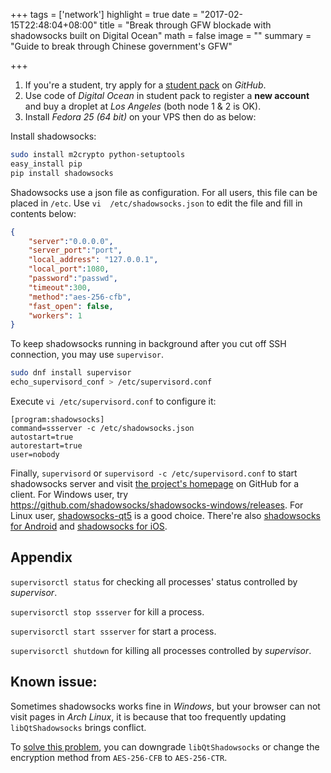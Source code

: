 +++
tags = ['network']
highlight = true
date = "2017-02-15T22:48:04+08:00"
title = "Break through GFW blockade with shadowsocks built on Digital Ocean"
math = false
image = ""
summary = "Guide to break through Chinese government's GFW"

+++

1. If you're a student, try apply for a [student pack](https://education.github.com/pack/) on *GitHub*.
2. Use code of *Digital Ocean* in student pack to register a **new account** and buy a droplet at *Los Angeles* (both node 1 & 2 is OK).
3. Install *Fedora 25 (64 bit)* on your VPS then do as below:

Install shadowsocks:

```bash
sudo install m2crypto python-setuptools
easy_install pip
pip install shadowsocks
```

Shadowsocks use a json file as configuration. For all users, this file can be placed in `/etc`.
Use `vi  /etc/shadowsocks.json` to edit the file and fill in contents below:

```json
{
    "server":"0.0.0.0",
    "server_port":"port",
    "local_address": "127.0.0.1",
    "local_port":1080,
    "password":"passwd",
    "timeout":300,
    "method":"aes-256-cfb",
    "fast_open": false,
    "workers": 1
}
```

To keep shadowsocks running in background after you cut off SSH connection, you may use `supervisor`.

```bash
sudo dnf install supervisor
echo_supervisord_conf > /etc/supervisord.conf
```

Execute `vi /etc/supervisord.conf` to configure it:

```pre
[program:shadowsocks]
command=ssserver -c /etc/shadowsocks.json
autostart=true
autorestart=true
user=nobody
```

Finally, `supervisord` or `supervisord -c /etc/supervisord.conf` to start shadowsocks server and visit [the project's homepage](https://github.com/shadowsocks) on GitHub for a client.
For Windows user, try https://github.com/shadowsocks/shadowsocks-windows/releases.
For Linux user, [shadowsocks-qt5](https://github.com/shadowsocks/shadowsocks-qt5/releases) is a good choice.
There're also [shadowsocks for Android](https://github.com/shadowsocks/shadowsocks-android/releases) and [shadowsocks for iOS](https://github.com/shadowsocks/shadowsocks-iOS/releases).

## Appendix

`supervisorctl status` for checking all processes' status controlled by *supervisor*.

`supervisorctl stop ssserver` for kill a process.

`supervisorctl start ssserver` for start a process.

`supervisorctl shutdown` for killing all processes controlled by *supervisor*.

## Known issue:

Sometimes shadowsocks works fine in *Windows*,
but your browser can not visit pages in *Arch Linux*, 
it is because that too frequently updating `libQtShadowsocks` brings conflict.

To [solve this problem](https://github.com/shadowsocks/shadowsocks-qt5/issues/550),
you can downgrade `libQtShadowsocks` or change the encryption method from `AES-256-CFB` to `AES-256-CTR`.